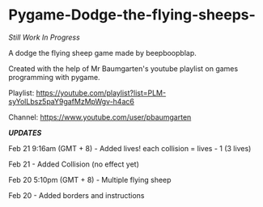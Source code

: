 # Pygame-Dodge-the-flying-sheeps-

*Still Work In Progress*

A dodge the flying sheep game made by beepboopblap.

Created with the help of Mr Baumgarten's youtube playlist on games programming with pygame.

Playlist: https://youtube.com/playlist?list=PLM-syYolLbsz5paY9gafMzMpWgv-h4ac6

Channel: https://www.youtube.com/user/pbaumgarten

***UPDATES***

Feb 21 9:16am (GMT + 8) - Added lives! each collision = lives - 1 (3 lives)

Feb 21 - Added Collision (no effect yet)

Feb 20 5:10pm (GMT + 8) - Multiple flying sheep

Feb 20 - Added borders and instructions
